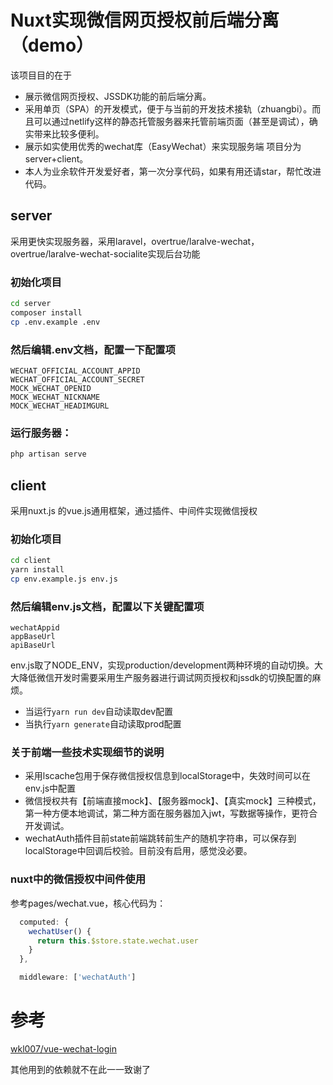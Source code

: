 # Nuxt实现微信网页授权前后端分离（demo）

该项目目的在于
* 展示微信网页授权、JSSDK功能的前后端分离。
* 采用单页（SPA）的开发模式，便于与当前的开发技术接轨（zhuangbi）。而且可以通过netlify这样的静态托管服务器来托管前端页面（甚至是调试），确实带来比较多便利。
* 展示如实使用优秀的wechat库（EasyWechat）来实现服务端
项目分为server+client。
* 本人为业余软件开发爱好者，第一次分享代码，如果有用还请star，帮忙改进代码。

## server
采用更快实现服务器，采用laravel，overtrue/laralve-wechat，overtrue/laralve-wechat-socialite实现后台功能

### 初始化项目
```bash
cd server
composer install
cp .env.example .env
```

### 然后编辑.env文档，配置一下配置项
```
WECHAT_OFFICIAL_ACCOUNT_APPID
WECHAT_OFFICIAL_ACCOUNT_SECRET
MOCK_WECHAT_OPENID
MOCK_WECHAT_NICKNAME
MOCK_WECHAT_HEADIMGURL
```

### 运行服务器：
```bash
php artisan serve
```

## client
采用nuxt.js 的vue.js通用框架，通过插件、中间件实现微信授权

### 初始化项目
```bash
cd client
yarn install
cp env.example.js env.js
```

### 然后编辑env.js文档，配置以下关键配置项
```
wechatAppid
appBaseUrl
apiBaseUrl
```
env.js取了NODE_ENV，实现production/development两种环境的自动切换。大大降低微信开发时需要采用生产服务器进行调试网页授权和jssdk的切换配置的麻烦。
* 当运行```yarn run dev```自动读取dev配置
* 当执行```yarn generate```自动读取prod配置

### 关于前端一些技术实现细节的说明
* 采用lscache包用于保存微信授权信息到localStorage中，失效时间可以在env.js中配置
* 微信授权共有【前端直接mock】、【服务器mock】、【真实mock】三种模式，第一种方便本地调试，第二种方面在服务器加入jwt，写数据等操作，更符合开发调试。
* wechatAuth插件目前state前端跳转前生产的随机字符串，可以保存到localStorage中回调后校验。目前没有启用，感觉没必要。

### nuxt中的微信授权中间件使用
参考pages/wechat.vue，核心代码为：
```js
  computed: {
    wechatUser() {
      return this.$store.state.wechat.user
    }
  },

  middleware: ['wechatAuth']
```


# 参考
[wkl007/vue-wechat-login](https://github.com/wkl007/vue-wechat-login/blob/master/src/plugins/wechatAuth.js)

其他用到的依赖就不在此一一致谢了